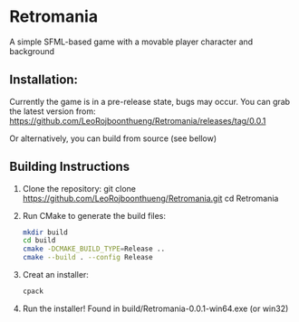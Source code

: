 # Retromania

A simple SFML-based game with a movable player character and background

## Installation:
   Currently the game is in a pre-release state, bugs may occur.
   You can grab the latest version from: 
   https://github.com/LeoRojboonthueng/Retromania/releases/tag/0.0.1

   Or alternatively, you can build from source (see bellow)

## Building Instructions

1. Clone the repository:
   git clone https://github.com/LeoRojboonthueng/Retromania.git
   cd Retromania
	
2. Run CMake to generate the build files:
   ```bash
   mkdir build
   cd build
   cmake -DCMAKE_BUILD_TYPE=Release ..
   cmake --build . --config Release
   ```

3. Creat an installer:
   ```bash
   cpack
   ```

4. Run the installer!
   Found in build/Retromania-0.0.1-win64.exe (or win32)